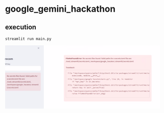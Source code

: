 # google_gemini_hackathon
## execution
```
streamlit run main.py
```
![image](./image/KakaoTalk_20240713_233638178.png)
